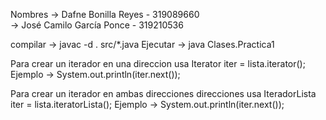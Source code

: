 Nombres -> Dafne Bonilla Reyes            -      319089660   
        -> José Camilo García Ponce       -      319210536  

compilar -> javac -d . src/*.java Ejecutar -> java Clases.Practica1

Para crear un iterador en una direccion usa Iterator iter = lista.iterator(); Ejemplo -> System.out.println(iter.next());

Para crear un iterador en ambas direcciones direcciones usa IteradorLista iter = lista.iteratorLista(); Ejemplo -> System.out.println(iter.next());